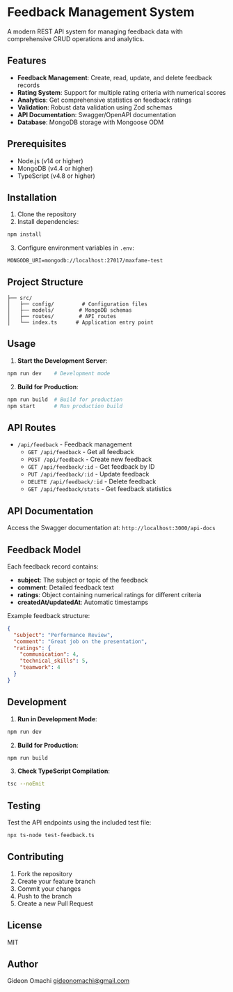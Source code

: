 # Feedback Management System

A modern REST API system for managing feedback data with comprehensive CRUD operations and analytics.

## Features

- **Feedback Management**: Create, read, update, and delete feedback records
- **Rating System**: Support for multiple rating criteria with numerical scores
- **Analytics**: Get comprehensive statistics on feedback ratings
- **Validation**: Robust data validation using Zod schemas
- **API Documentation**: Swagger/OpenAPI documentation
- **Database**: MongoDB storage with Mongoose ODM

## Prerequisites

- Node.js (v14 or higher)
- MongoDB (v4.4 or higher)
- TypeScript (v4.8 or higher)

## Installation

1. Clone the repository
2. Install dependencies:

```bash
npm install
```

3. Configure environment variables in `.env`:

```env
MONGODB_URI=mongodb://localhost:27017/maxfame-test
```

## Project Structure

```
├── src/
│   ├── config/         # Configuration files
│   ├── models/        # MongoDB schemas
│   ├── routes/        # API routes
│   └── index.ts      # Application entry point
```

## Usage

1. **Start the Development Server**:

```bash
npm run dev    # Development mode
```

2. **Build for Production**:

```bash
npm run build  # Build for production
npm start      # Run production build
```

## API Routes

- `/api/feedback` - Feedback management
  - `GET /api/feedback` - Get all feedback
  - `POST /api/feedback` - Create new feedback
  - `GET /api/feedback/:id` - Get feedback by ID
  - `PUT /api/feedback/:id` - Update feedback
  - `DELETE /api/feedback/:id` - Delete feedback
  - `GET /api/feedback/stats` - Get feedback statistics

## API Documentation

Access the Swagger documentation at: `http://localhost:3000/api-docs`

## Feedback Model

Each feedback record contains:

- **subject**: The subject or topic of the feedback
- **comment**: Detailed feedback text
- **ratings**: Object containing numerical ratings for different criteria
- **createdAt/updatedAt**: Automatic timestamps

Example feedback structure:

```json
{
  "subject": "Performance Review",
  "comment": "Great job on the presentation",
  "ratings": {
    "communication": 4,
    "technical_skills": 5,
    "teamwork": 4
  }
}
```

## Development

1. **Run in Development Mode**:

```bash
npm run dev
```

2. **Build for Production**:

```bash
npm run build
```

3. **Check TypeScript Compilation**:

```bash
tsc --noEmit
```

## Testing

Test the API endpoints using the included test file:

```bash
npx ts-node test-feedback.ts
```

## Contributing

1. Fork the repository
2. Create your feature branch
3. Commit your changes
4. Push to the branch
5. Create a new Pull Request

## License

MIT

## Author

Gideon Omachi <gideonomachi@gmail.com>
